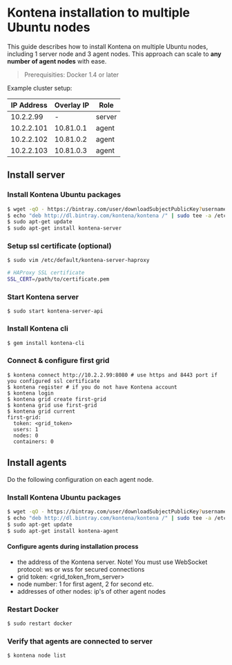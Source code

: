# Kontena installation to multiple Ubuntu nodes

This guide describes how to install Kontena on multiple Ubuntu nodes, including 1 server node and 3 agent nodes. This approach can scale to **any number of agent nodes** with ease.

> Prerequisities: Docker 1.4 or later

Example cluster setup:

| IP Address | Overlay IP | Role   |
| ---------- | ---------- | ------ |
| 10.2.2.99  | -          | server |
| 10.2.2.101 | 10.81.0.1  | agent  |
| 10.2.2.102 | 10.81.0.2  | agent  |
| 10.2.2.103 | 10.81.0.3  | agent  |

## Install server

### Install Kontena Ubuntu packages

```sh
$ wget -qO - https://bintray.com/user/downloadSubjectPublicKey?username=bintray | sudo apt-key add -
$ echo "deb http://dl.bintray.com/kontena/kontena /" | sudo tee -a /etc/apt/sources.list
$ sudo apt-get update
$ sudo apt-get install kontena-server
```

### Setup ssl certificate (optional)

```sh
$ sudo vim /etc/default/kontena-server-haproxy

# HAProxy SSL certificate
SSL_CERT=/path/to/certificate.pem
```

### Start Kontena server

```
$ sudo start kontena-server-api
```

### Install Kontena cli

```sh
$ gem install kontena-cli
```

### Connect & configure first grid

```
$ kontena connect http://10.2.2.99:8080 # use https and 8443 port if you configured ssl certificate
$ kontena register # if you do not have Kontena account
$ kontena login
$ kontena grid create first-grid
$ kontena grid use first-grid
$ kontena grid current
first-grid:
  token: <grid_token>
  users: 1
  nodes: 0
  containers: 0
```

## Install agents

Do the following configuration on each agent node.

### Install Kontena Ubuntu packages

```sh
$ wget -qO - https://bintray.com/user/downloadSubjectPublicKey?username=bintray | sudo apt-key add -
$ echo "deb http://dl.bintray.com/kontena/kontena /" | sudo tee -a /etc/apt/sources.list
$ sudo apt-get update
$ sudo apt-get install kontena-agent
```

#### Configure agents during installation process
* the address of the Kontena server. Note! You must use WebSocket protocol: ws or wss for secured connections
* grid token: <grid_token_from_server>
* node number: 1 for first agent, 2 for second etc.
* addresses of other nodes: ip's of other agent nodes

### Restart Docker

```sh
$ sudo restart docker
```

### Verify that agents are connected to server

```
$ kontena node list
```
